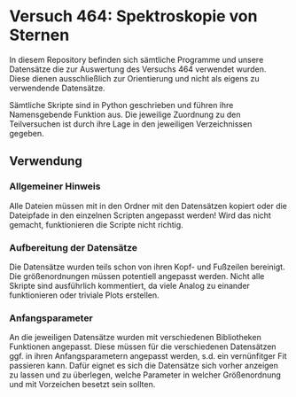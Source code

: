 # Versuch 464: Spektroskopie von Sternen
In diesem Repository befinden sich sämtliche Programme und unsere Datensätze die zur Auswertung des Versuchs 464 verwendet wurden.
Diese dienen ausschließlich zur Orientierung und nicht als eigens zu verwendende Datensätze.


Sämtliche Skripte sind in Python geschrieben und führen ihre Namensgebende Funktion aus. Die jeweilige Zuordnung zu den Teilversuchen ist durch ihre Lage in den jeweiligen Verzeichnissen gegeben.

## Verwendung
### Allgemeiner Hinweis
Alle Dateien müssen mit in den Ordner mit den Datensätzen kopiert oder die Dateipfade in den einzelnen Scripten angepasst werden! Wird das nicht gemacht, funktionieren die Scripte nicht richtig.

### Aufbereitung der Datensätze
Die Datensätze wurden teils schon von ihren Kopf- und Fußzeilen bereinigt. Die größenordnungen müssen potentiell angepasst werden.
Nicht alle Skripte sind ausführlich kommentiert, da viele Analog zu einander funktionieren oder triviale Plots erstellen.

### Anfangsparameter
An die jeweiligen Datensätze wurden mit verschiedenen Bibliotheken Funktionen angepasst. Diese müssen für die verschiedenen Datensätzen
ggf. in ihren Anfangsparametern angepasst werden, s.d. ein vernünfitger Fit passieren kann. Dafür eignet es sich die Datensätze sich vorher
anzeigen zu lassen und zu überlegen, welche Parameter in welcher Größenordnung und mit Vorzeichen besetzt sein sollten.
